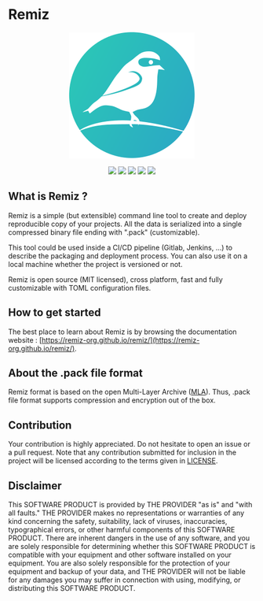 # Remiz

<p align="center">
  <img src="https://github.com/remiz-org/remiz/blob/main/logo.png?raw=true">
</p>

<p align="center">
  <a href="#" alt="maintenance-status"><img src="https://img.shields.io/badge/maintenance-actively--developed-brightgreen.svg"/></a>
  <a href="#" alt="integration"><img src="https://github.com/remiz-org/remiz/actions/workflows/test.yml/badge.svg"/></a>
  <a href="https://remiz-org.github.io/remiz/", alt="Website/Documentation"><img src="https://img.shields.io/badge/Documentation-OK-15afff" /></a>
  <a href="https://opensource.org/licenses/MIT" alt="License: MIT"><img src="https://img.shields.io/badge/License-MIT-yellow.svg"/></a>
  <a href="https://github.com/remiz-org/remiz/releases/latest" alt="Github All Releases"><img src="https://img.shields.io/github/downloads/remiz-org/remiz/total.svg"/></a>
</p>

## What is Remiz ?

Remiz is a simple (but extensible) command line tool to create and deploy reproducible copy of your projects.
All the data is serialized into a single compressed binary file ending with ".pack" (customizable).

This tool could be used inside a CI/CD pipeline (Gitlab, Jenkins, ...) to describe the packaging and deployment process. You can also use it on a local machine whether the project is versioned or not.

Remiz is open source (MIT licensed), cross platform, fast and fully customizable with TOML configuration files.

## How to get started

The best place to learn about Remiz is by browsing the documentation website : [https://remiz-org.github.io/remiz/](https://remiz-org.github.io/remiz/).

## About the .pack file format

Remiz format is based on the open Multi-Layer Archive ([MLA](https://github.com/ANSSI-FR/MLA)). Thus, .pack file format supports compression and encryption out of the box.

## Contribution

Your contribution is highly appreciated. Do not hesitate to open an issue or a
pull request. Note that any contribution submitted for inclusion in the project
will be licensed according to the terms given in [LICENSE](LICENSE).

## Disclaimer
This SOFTWARE PRODUCT is provided by THE PROVIDER "as is" and "with all faults."
THE PROVIDER makes no representations or warranties of any kind concerning the
safety, suitability, lack of viruses, inaccuracies, typographical errors, or
other harmful components of this SOFTWARE PRODUCT. There are inherent dangers
in the use of any software, and you are solely responsible for determining
whether this SOFTWARE PRODUCT is compatible with your equipment and other
software installed on your equipment. You are also solely responsible for the
protection of your equipment and backup of your data, and THE PROVIDER will not
be liable for any damages you may suffer in connection with using, modifying,
or distributing this SOFTWARE PRODUCT.
